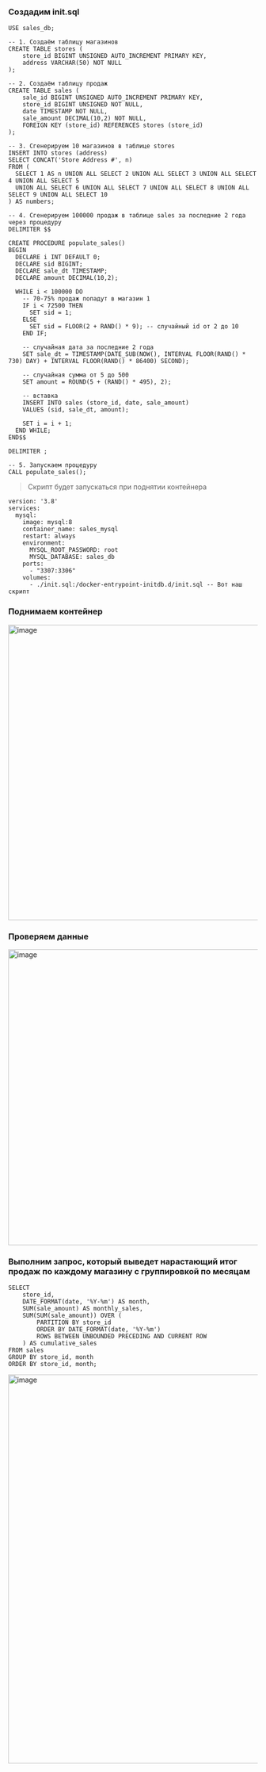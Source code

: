### Создадим init.sql

```
USE sales_db;

-- 1. Создаём таблицу магазинов
CREATE TABLE stores (
    store_id BIGINT UNSIGNED AUTO_INCREMENT PRIMARY KEY,
    address VARCHAR(50) NOT NULL
);

-- 2. Создаём таблицу продаж
CREATE TABLE sales (
    sale_id BIGINT UNSIGNED AUTO_INCREMENT PRIMARY KEY,
    store_id BIGINT UNSIGNED NOT NULL,
    date TIMESTAMP NOT NULL,
    sale_amount DECIMAL(10,2) NOT NULL,
    FOREIGN KEY (store_id) REFERENCES stores (store_id)
);

-- 3. Cгенерируем 10 магазинов в таблице stores
INSERT INTO stores (address)
SELECT CONCAT('Store Address #', n)
FROM (
  SELECT 1 AS n UNION ALL SELECT 2 UNION ALL SELECT 3 UNION ALL SELECT 4 UNION ALL SELECT 5
  UNION ALL SELECT 6 UNION ALL SELECT 7 UNION ALL SELECT 8 UNION ALL SELECT 9 UNION ALL SELECT 10
) AS numbers;

-- 4. Сгенерируем 100000 продаж в таблице sales за последние 2 года через процедуру
DELIMITER $$

CREATE PROCEDURE populate_sales()
BEGIN
  DECLARE i INT DEFAULT 0;
  DECLARE sid BIGINT;
  DECLARE sale_dt TIMESTAMP;
  DECLARE amount DECIMAL(10,2);

  WHILE i < 100000 DO
    -- 70-75% продаж попадут в магазин 1
    IF i < 72500 THEN
      SET sid = 1;
    ELSE
      SET sid = FLOOR(2 + RAND() * 9); -- случайный id от 2 до 10
    END IF;

    -- случайная дата за последние 2 года
    SET sale_dt = TIMESTAMP(DATE_SUB(NOW(), INTERVAL FLOOR(RAND() * 730) DAY) + INTERVAL FLOOR(RAND() * 86400) SECOND);

    -- случайная сумма от 5 до 500
    SET amount = ROUND(5 + (RAND() * 495), 2);

    -- вставка
    INSERT INTO sales (store_id, date, sale_amount)
    VALUES (sid, sale_dt, amount);

    SET i = i + 1;
  END WHILE;
END$$

DELIMITER ;

-- 5. Запускаем процедуру
CALL populate_sales();
```

> Скрипт будет запускаться при поднятии контейнера

```
version: '3.8'
services:
  mysql:
    image: mysql:8
    container_name: sales_mysql
    restart: always
    environment:
      MYSQL_ROOT_PASSWORD: root     
      MYSQL_DATABASE: sales_db      
    ports:
      - "3307:3306"                    
    volumes:
      - ./init.sql:/docker-entrypoint-initdb.d/init.sql -- Вот наш скрипт

```
### Поднимаем контейнер 

<img width="1013" height="596" alt="image" src="https://github.com/user-attachments/assets/8d69e2fe-e7bb-4537-a9ea-b0738b62fe80" />

### Проверяем данные

<img width="1009" height="597" alt="image" src="https://github.com/user-attachments/assets/60ff31a0-90f5-4e84-9eeb-12e6775d9e3f" />

### Выполним запрос, который выведет нарастающий итог продаж по каждому магазину с группировкой по месяцам

```
SELECT
    store_id,
    DATE_FORMAT(date, '%Y-%m') AS month,
    SUM(sale_amount) AS monthly_sales,
    SUM(SUM(sale_amount)) OVER (
        PARTITION BY store_id
        ORDER BY DATE_FORMAT(date, '%Y-%m')
        ROWS BETWEEN UNBOUNDED PRECEDING AND CURRENT ROW
    ) AS cumulative_sales
FROM sales
GROUP BY store_id, month
ORDER BY store_id, month;
```

<img width="1203" height="785" alt="image" src="https://github.com/user-attachments/assets/3e3e5329-a6b5-483f-aab4-d8ab838cc1be" />


